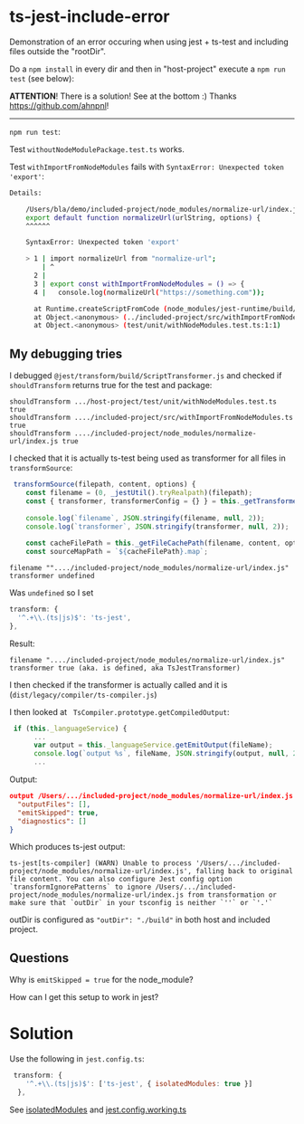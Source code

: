 # ts-jest-include-error

Demonstration of an error occuring when using jest + ts-test and including files outside the "rootDir".

Do a `npm install` in every dir and then in "host-project" execute a `npm run test` (see below):

**ATTENTION**! There is a solution! See at the bottom :) Thanks https://github.com/ahnpnl!

---



`npm run test`: 

Test `withoutNodeModulePackage.test.ts` works. 

Test `withImportFromNodeModules` fails with `SyntaxError: Unexpected token 'export'`:

```bash
Details:

    /Users/bla/demo/included-project/node_modules/normalize-url/index.js:76
    export default function normalizeUrl(urlString, options) {
    ^^^^^^

    SyntaxError: Unexpected token 'export'

    > 1 | import normalizeUrl from "normalize-url";
        | ^
      2 |
      3 | export const withImportFromNodeModules = () => {
      4 |   console.log(normalizeUrl("https://something.com"));

      at Runtime.createScriptFromCode (node_modules/jest-runtime/build/index.js:1505:14)
      at Object.<anonymous> (../included-project/src/withImportFromNodeModules.ts:1:1)
      at Object.<anonymous> (test/unit/withNodeModules.test.ts:1:1)
```

## My debugging tries

I debugged `@jest/transform/build/ScriptTransformer.js` and checked if `shouldTransform` returns true for the test and package:

```.
shouldTransform .../host-project/test/unit/withNodeModules.test.ts true
shouldTransform ..../included-project/src/withImportFromNodeModules.ts true
shouldTransform ..../included-project/node_modules/normalize-url/index.js true
```

I checked that it is actually ts-test being used as transformer for all files in `transformSource`:
```js
 transformSource(filepath, content, options) {
    const filename = (0, _jestUtil().tryRealpath)(filepath);
    const { transformer, transformerConfig = {} } = this._getTransformer(filename) ?? {};
   
    console.log(`filename`, JSON.stringify(filename, null, 2));
    console.log(`transformer`, JSON.stringify(transformer, null, 2));
   
    const cacheFilePath = this._getFileCachePath(filename, content, options);
    const sourceMapPath = `${cacheFilePath}.map`;

```

```
filename ""..../included-project/node_modules/normalize-url/index.js"
transformer undefined
```

Was `undefined` so I set

```js
transform: {
  '^.+\\.(ts|js)$': 'ts-jest',
},
```

Result:

```
filename "..../included-project/node_modules/normalize-url/index.js"
transformer true (aka. is defined, aka TsJestTransformer)
```

I then checked if the transformer is actually called and it is (`dist/legacy/compiler/ts-compiler.js`)

I then looked at ` TsCompiler.prototype.getCompiledOutput`:

```js
 if (this._languageService) {
      ...
      var output = this._languageService.getEmitOutput(fileName);
      console.log(`output %s`, fileName, JSON.stringify(output, null, 2));
      ...
```

Output:
```json
output /Users/.../included-project/node_modules/normalize-url/index.js {
  "outputFiles": [],
  "emitSkipped": true,
  "diagnostics": []
}
```

Which produces ts-jest output:

```
ts-jest[ts-compiler] (WARN) Unable to process '/Users/.../included-project/node_modules/normalize-url/index.js', falling back to original file content. You can also configure Jest config option `transformIgnorePatterns` to ignore /Users/.../included-project/node_modules/normalize-url/index.js from transformation or make sure that `outDir` in your tsconfig is neither `''` or `'.'`
```

outDir is configured as `"outDir": "./build"` in both host and included project.

## Questions

Why is `emitSkipped = true` for the node_module? 

How can I get this setup to work in jest?

# Solution

Use the following in `jest.config.ts`:

```js
 transform: {
    '^.+\\.(ts|js)$': ['ts-jest', { isolatedModules: true }]
  },
```

See [isolatedModules](https://kulshekhar.github.io/ts-jest/docs/getting-started/options/isolatedModules) and [jest.config.working.ts](https://github.com/thenoseman/ts-jest-include-error-repro/blob/main/host-project/jest.config.working.ts)
